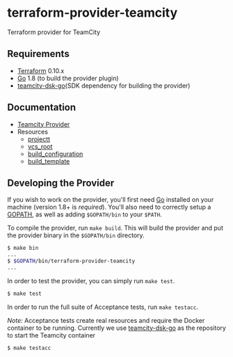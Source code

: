 # terraform-provider-teamcity
Terraform provider for TeamCity

Requirements
------------

-	[Terraform](https://www.terraform.io/downloads.html) 0.10.x
-	[Go](https://golang.org/doc/install) 1.8 (to build the provider plugin)
-	[teamcity-dsk-go](https://github.com/Cardfree/teamcity-sdk-go)(SDK dependency for building the provider)


Documentation
-------------

- [Teamcity Provider](website/docs/index.html.markdown)
- Resources
  - [projectt](website/docs/r/project.html.markdown)
  - [vcs_root](website/docs/r/vcs_root.html.markdown)
  - [build_configuration](website/docs/r/build_configuration.html.markdown)
  - [build_template](website/docs/r/build_template.html.markdown)


Developing the Provider
-----------------------

If you wish to work on the provider, you'll first need [Go](http://www.golang.org) installed on your machine (version 1.8+ is *required*).
You'll also need to correctly setup a [GOPATH](http://golang.org/doc/code.html#GOPATH), as well as adding `$GOPATH/bin` to your `$PATH`.

To compile the provider, run `make build`. This will build the provider and put the provider binary in the `$GOPATH/bin` directory.

```sh
$ make bin
...
$ $GOPATH/bin/terraform-provider-teamcity
...
```

In order to test the provider, you can simply run `make test`.

```sh
$ make test
```

In order to run the full suite of Acceptance tests, run `make testacc`.

*Note:* Acceptance tests create real resources and require the Docker container to be running.
  Currently we use [teamcity-dsk-go](https://github.com/Cardfree/teamcity-sdk-go) as the repository to start the Teamcity container

```sh
$ make testacc
```

